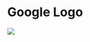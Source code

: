 # Google Logo

<img src = "https://raw.githubusercontent.com/Nukecraft5419/PythonTurtle/main/src/python_turtle/Google_Chrome_Logo/google-chrome-logo.png">
